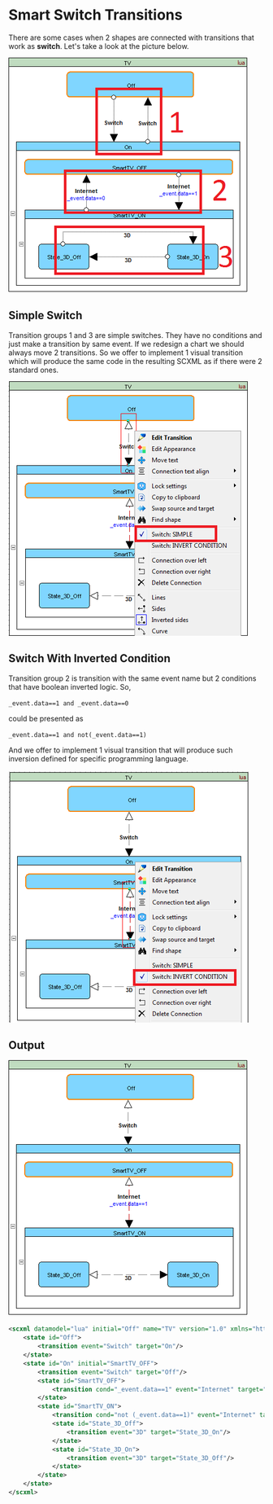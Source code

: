 # Smart Switch Transitions

There are some cases when 2 shapes are connected with transitions that work as **switch**. Let's take a look at the picture below.

![intro](../Images/SmartTransitions_Intro.png)

## Simple Switch
Transition groups 1 and 3 are simple switches. They have no conditions and just make a transition by same event.
If we redesign a chart we should always move 2 transitions.
So we offer to implement 1 visual transition which will produce the same code in the resulting SCXML as if there were 2 standard ones.

![simple](../Images/SmartTransitions_simple.png)

## Switch With Inverted Condition
Transition group 2 is transition with the same event name but 2 conditions that have boolean inverted logic. So,

  `_event.data==1 and _event.data==0`
  
could be presented as

  `_event.data==1 and not(_event.data==1)`

And we offer to implement 1 visual transition that will produce such inversion defined for specific programming language.

![invert](../Images/SmartTransitions_invert.png)

## Output
![out](../Images/SmartTransitions_animated.gif)

```xml
<scxml datamodel="lua" initial="Off" name="TV" version="1.0" xmlns="http://www.w3.org/2005/07/scxml">
	<state id="Off">
		<transition event="Switch" target="On"/>
	</state>
	<state id="On" initial="SmartTV_OFF">
		<transition event="Switch" target="Off"/>
		<state id="SmartTV_OFF">
			<transition cond="_event.data==1" event="Internet" target="SmartTV_ON"/>
		</state>
		<state id="SmartTV_ON">
			<transition cond="not (_event.data==1)" event="Internet" target="SmartTV_OFF"/>
			<state id="State_3D_Off">
				<transition event="3D" target="State_3D_On"/>
			</state>
			<state id="State_3D_On">
				<transition event="3D" target="State_3D_Off"/>
			</state>
		</state>
	</state>
</scxml>
```
